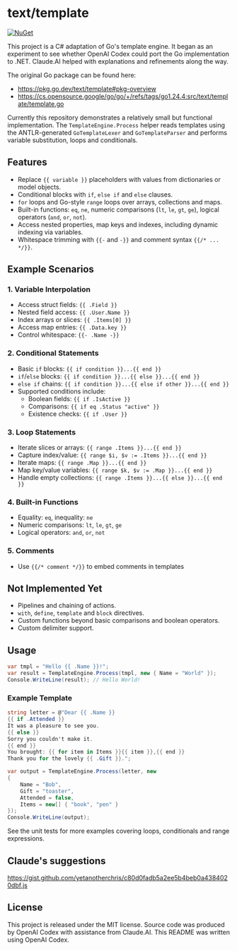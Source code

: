 # text/template

[![NuGet](https://img.shields.io/nuget/v/go-text-template.svg)](https://www.nuget.org/packages/go-text-template/)

This project is a C# adaptation of Go's template engine. It began as an experiment to see whether OpenAI Codex could port the Go implementation to .NET. Claude.AI helped with explanations and refinements along the way.

The original Go package can be found here:

- https://pkg.go.dev/text/template#pkg-overview
- https://cs.opensource.google/go/go/+/refs/tags/go1.24.4:src/text/template/template.go

Currently this repository demonstrates a relatively small but functional implementation. The `TemplateEngine.Process` helper reads templates using the ANTLR-generated `GoTemplateLexer` and `GoTemplateParser` and performs variable substitution, loops and conditionals.

## Features

- Replace `{{ variable }}` placeholders with values from dictionaries or model objects.
- Conditional blocks with `if`, `else if` and `else` clauses.
- `for` loops and Go-style `range` loops over arrays, collections and maps.
- Built-in functions: `eq`, `ne`, numeric comparisons (`lt`, `le`, `gt`, `ge`), logical operators (`and`, `or`, `not`).
- Access nested properties, map keys and indexes, including dynamic indexing via variables.
- Whitespace trimming with `{{-` and `-}}` and comment syntax `{{/* ... */}}`.

## Example Scenarios

### 1. Variable Interpolation

- Access struct fields: `{{ .Field }}`
- Nested field access: `{{ .User.Name }}`
- Index arrays or slices: `{{ .Items[0] }}`
- Access map entries: `{{ .Data.key }}`
- Control whitespace: `{{- .Name -}}`

### 2. Conditional Statements

- Basic `if` blocks: `{{ if condition }}...{{ end }}`
- `if`/`else` blocks: `{{ if condition }}...{{ else }}...{{ end }}`
- `else if` chains: `{{ if condition }}...{{ else if other }}...{{ end }}`
- Supported conditions include:
  - Boolean fields: `{{ if .IsActive }}`
  - Comparisons: `{{ if eq .Status "active" }}`
  - Existence checks: `{{ if .User }}`

### 3. Loop Statements

- Iterate slices or arrays: `{{ range .Items }}...{{ end }}`
- Capture index/value: `{{ range $i, $v := .Items }}...{{ end }}`
- Iterate maps: `{{ range .Map }}...{{ end }}`
- Map key/value variables: `{{ range $k, $v := .Map }}...{{ end }}`
- Handle empty collections: `{{ range .Items }}...{{ else }}...{{ end }}`

### 4. Built-in Functions

- Equality: `eq`, inequality: `ne`
- Numeric comparisons: `lt`, `le`, `gt`, `ge`
- Logical operators: `and`, `or`, `not`

### 5. Comments

- Use `{{/* comment */}}` to embed comments in templates

## Not Implemented Yet

- Pipelines and chaining of actions.
- `with`, `define`, `template` and `block` directives.
- Custom functions beyond basic comparisons and boolean operators.
- Custom delimiter support.

## Usage

```csharp
var tmpl = "Hello {{ .Name }}!";
var result = TemplateEngine.Process(tmpl, new { Name = "World" });
Console.WriteLine(result); // Hello World!
```

### Example Template

```csharp
string letter = @"Dear {{ .Name }}
{{ if .Attended }}
It was a pleasure to see you.
{{ else }}
Sorry you couldn't make it.
{{ end }}
You brought: {{ for item in Items }}{{ item }},{{ end }}
Thank you for the lovely {{ .Gift }}.";

var output = TemplateEngine.Process(letter, new
{
    Name = "Bob",
    Gift = "toaster",
    Attended = false,
    Items = new[] { "book", "pen" }
});
Console.WriteLine(output);
```

See the unit tests for more examples covering loops, conditionals and range expressions.

## Claude's suggestions
https://gist.github.com/yetanotherchris/c80d0fadb5a2ee5b4beb0a4384020dbf.js

## License

This project is released under the MIT license. Source code was produced by OpenAI Codex with assistance from Claude.AI.
This README was written using OpenAI Codex.

